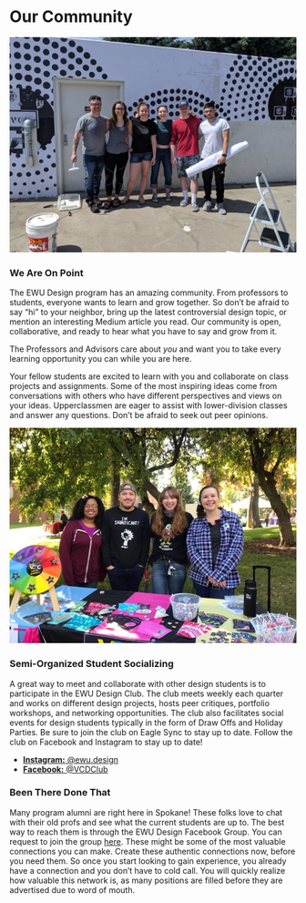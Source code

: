 # Our Community

![](../images/emergent.jpg)

### **We Are On Point**

The EWU Design program has an amazing community. From professors to students, everyone wants to learn and grow together. So don’t be afraid to say “hi” to your neighbor, bring up the latest controversial design topic, or mention an interesting Medium article you read. Our community is open, collaborative, and ready to hear what you have to say and grow from it.

The Professors and Advisors care about _you_ and want you to take every learning opportunity you can while you are here.

Your fellow students are excited to learn with you and collaborate on class projects and assignments. Some of the most inspiring ideas come from conversations with others who have different perspectives and views on your ideas. Upperclassmen are eager to assist with lower-division classes and answer any questions. Don’t be afraid to seek out peer opinions.

![](../images/club.jpg)

### Semi-Organized Student Socializing

A great way to meet and collaborate with other design students is to participate in the EWU Design Club. The club meets weekly each quarter and works on different design projects, hosts peer critiques, portfolio workshops, and networking opportunities. The club also facilitates social events for design students typically in the form of Draw Offs and Holiday Parties. Be sure to join the club on Eagle Sync to stay up to date. Follow the club on Facebook and Instagram to stay up to date! 

* [**Instagram:** @ewu.design](https://www.instagram.com/ewu.design/)
* [**Facebook:** @VCDClub](https://www.facebook.com/VCDClub/)

### Been There Done That

Many program alumni are right here in Spokane! These folks love to chat with their old profs and see what the current students are up to. The best way to reach them is through the EWU Design Facebook Group. You can request to join the group [here](https://www.facebook.com/groups/vcd.ewu/?ref=bookmarks). These might be some of the most valuable connections you can make. Create these authentic connections now, before you need them. So once you start looking to gain experience, you already have a connection and you don’t have to cold call. You will quickly realize how valuable this network is, as many positions are filled before they are advertised due to word of mouth.

